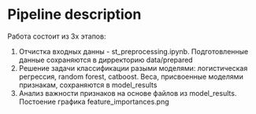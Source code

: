 # Pipeline description
Работа состоит из 3х этапов:
1. Отчистка входных данны - st_preprocessing.ipynb. Подготовленные данные сохраняются в дирректорию data/prepared
2. Решение задачи классификации разыми моделями: логистическая регрессия, random forest, catboost. Веса, присвоенные моделями признакам, сохраняются в model_results
3. Анализ важности признаков на основе файлов из model_results. Постоение графика feature_importances.png

